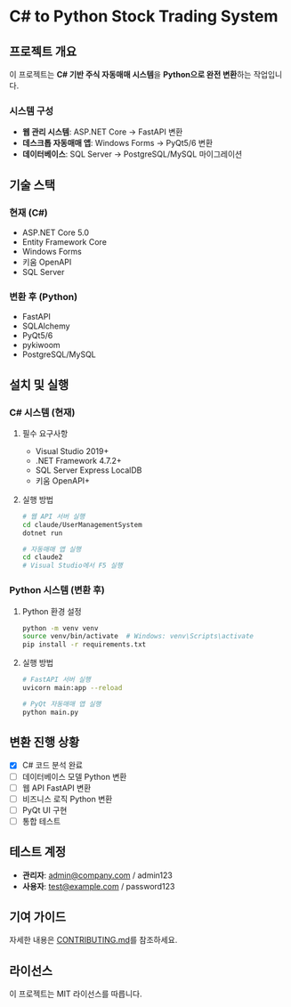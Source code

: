 # C# to Python Stock Trading System

## 프로젝트 개요

이 프로젝트는 **C# 기반 주식 자동매매 시스템**을 **Python으로 완전 변환**하는 작업입니다.

### 시스템 구성

- **웹 관리 시스템**: ASP.NET Core → FastAPI 변환
- **데스크톱 자동매매 앱**: Windows Forms → PyQt5/6 변환
- **데이터베이스**: SQL Server → PostgreSQL/MySQL 마이그레이션

## 기술 스택

### 현재 (C#)
- ASP.NET Core 5.0
- Entity Framework Core
- Windows Forms
- 키움 OpenAPI
- SQL Server

### 변환 후 (Python)
- FastAPI
- SQLAlchemy
- PyQt5/6
- pykiwoom
- PostgreSQL/MySQL

## 설치 및 실행

### C# 시스템 (현재)

1. 필수 요구사항
   - Visual Studio 2019+
   - .NET Framework 4.7.2+
   - SQL Server Express LocalDB
   - 키움 OpenAPI+

2. 실행 방법
   ```bash
   # 웹 API 서버 실행
   cd claude/UserManagementSystem
   dotnet run

   # 자동매매 앱 실행
   cd claude2
   # Visual Studio에서 F5 실행
   ```

### Python 시스템 (변환 후)

1. Python 환경 설정
   ```bash
   python -m venv venv
   source venv/bin/activate  # Windows: venv\Scripts\activate
   pip install -r requirements.txt
   ```

2. 실행 방법
   ```bash
   # FastAPI 서버 실행
   uvicorn main:app --reload

   # PyQt 자동매매 앱 실행
   python main.py
   ```

## 변환 진행 상황

- [x] C# 코드 분석 완료
- [ ] 데이터베이스 모델 Python 변환
- [ ] 웹 API FastAPI 변환
- [ ] 비즈니스 로직 Python 변환
- [ ] PyQt UI 구현
- [ ] 통합 테스트

## 테스트 계정

- **관리자**: admin@company.com / admin123
- **사용자**: test@example.com / password123

## 기여 가이드

자세한 내용은 [CONTRIBUTING.md](CONTRIBUTING.md)를 참조하세요.

## 라이선스

이 프로젝트는 MIT 라이선스를 따릅니다.